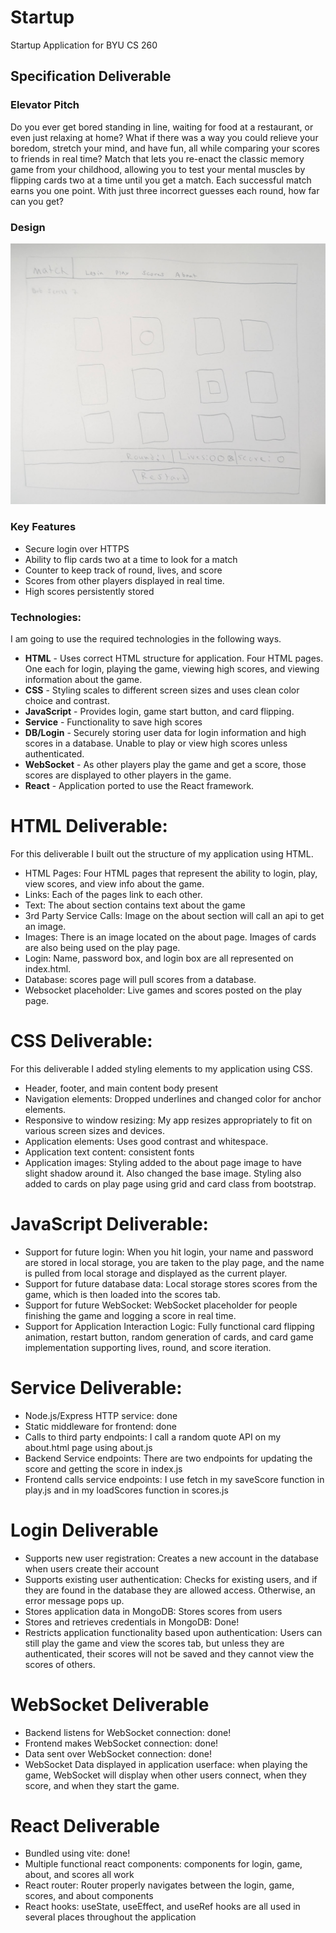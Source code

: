 # Startup
Startup Application for BYU CS 260

## Specification Deliverable

### Elevator Pitch

Do you ever get bored standing in line, waiting for food at a restaurant, or even just relaxing at home? What if there was a way you could relieve your boredom, stretch your mind, and have fun, all while comparing your scores to friends in real time? Match that lets you re-enact the classic memory game from your childhood, allowing you to test your mental muscles by flipping cards two at a time until you get a match. Each successful match earns you one point. With just three incorrect guesses each round, how far can you get?  

### Design

![Rough Design](RoughDesign.jpg)

### Key Features

- Secure login over HTTPS
- Ability to flip cards two at a time to look for a match
- Counter to keep track of round, lives, and score
- Scores from other players displayed in real time.
- High scores persistently stored


### Technologies:

I am going to use the required technologies in the following ways.

- **HTML** - Uses correct HTML structure for application. Four HTML pages. One each for login, playing the game, viewing high scores, and viewing information about the game. 
- **CSS** - Styling scales to different screen sizes and uses clean color choice and contrast.
- **JavaScript** - Provides login, game start button, and card flipping.
- **Service** - Functionality to save high scores
- **DB/Login** - Securely storing user data for login information and high scores in a database. Unable to play or view high scores unless authenticated. 
- **WebSocket** - As other players play the game and get a score, those scores are displayed to other players in the game.
- **React** - Application ported to use the React framework. 

 # HTML Deliverable:
For this deliverable I built out the structure of my application using HTML.

* HTML Pages: Four HTML pages that represent the ability to login, play, view scores, and view info about the game.
* Links: Each of the pages link to each other.
* Text: The about section contains text about the game
* 3rd Party Service Calls: Image on the about section will call an api to get an image.
* Images: There is an image located on the about page. Images of cards are also being used on the play page.
* Login: Name, password box, and login box are all represented on index.html.
* Database: scores page will pull scores from a database.
* Websocket placeholder: Live games and scores posted on the play page.

# CSS Deliverable:
For this deliverable I added styling elements to my application using CSS. 

* Header, footer, and main content body present
* Navigation elements: Dropped underlines and changed color for anchor elements.
* Responsive to window resizing: My app resizes appropriately to fit on various screen sizes and devices.
* Application elements: Uses good contrast and whitespace. 
* Application text content: consistent fonts
* Application images: Styling added to the about page image to have slight shadow around it. Also changed the base image. Styling also added to cards on play page using grid and card class from bootstrap.

# JavaScript Deliverable:
* Support for future login: When you hit login, your name and password are stored in local storage, you are taken to the play page, and the name is pulled from local storage and displayed as the current player. 
* Support for future database data: Local storage stores scores from the game, which is then loaded into the scores tab. 
* Support for future WebSocket: WebSocket placeholder for people finishing the game and logging a score in real time. 
* Support for Application Interaction Logic: Fully functional card flipping animation, restart button, random generation of cards, and card game implementation supporting lives, round, and score iteration.

# Service Deliverable:
* Node.js/Express HTTP service: done
* Static middleware for frontend: done
* Calls to third party endpoints: I call a random quote API on my about.html page using about.js
* Backend Service endpoints: There are two endpoints for updating the score and getting the score in index.js
* Frontend calls service endpoints: I use fetch in my saveScore function in play.js and in my loadScores function in scores.js

# Login Deliverable
* Supports new user registration: Creates a new account in the database when users create their account
* Supports existing user authentication: Checks for existing users, and if they are found in the database they are allowed access. Otherwise, an error message pops up. 
* Stores application data in MongoDB: Stores scores from users
* Stores and retrieves credentials in MongoDB: Done!
* Restricts application functionality based upon authentication: Users can still play the game and view the scores tab, but unless they are authenticated, their scores will not be saved and they cannot view the scores of others.

# WebSocket Deliverable
* Backend listens for WebSocket connection: done!
* Frontend makes WebSocket connection: done!
* Data sent over WebSocket connection: done!
* WebSocket Data displayed in application userface: when playing the game, WebSocket will display when other users connect, when they score, and when they start the game.

# React Deliverable
* Bundled using vite: done!
* Multiple functional react components: components for login, game, about, and scores all work
* React router: Router properly navigates between the login, game, scores, and about components
* React hooks: useState, useEffect, and useRef hooks are all used in several places throughout the application

